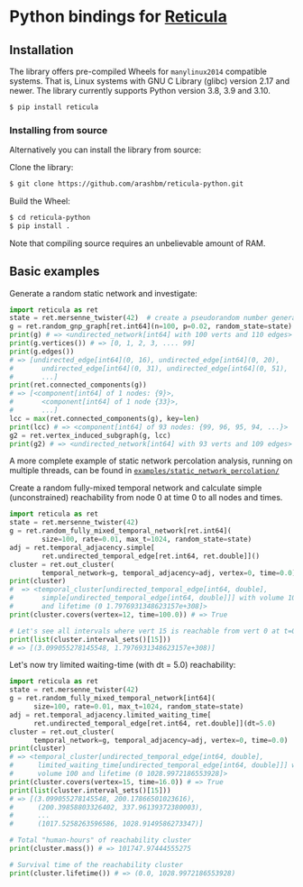 # Python bindings for [Reticula][reticula]

[reticula]: https://github.com/reticula-network/reticula

## Installation

The library offers pre-compiled Wheels for `manylinux2014` compatible systems.
That is, Linux systems with GNU C Library (glibc) version 2.17 and newer. The
library currently supports Python version 3.8, 3.9 and 3.10.

```bash
$ pip install reticula
```

### Installing from source
Alternatively you can install the library from source:

Clone the library:
```bash
$ git clone https://github.com/arashbm/reticula-python.git
```

Build the Wheel:
```bash
$ cd reticula-python
$ pip install .
```

Note that compiling source requires an unbelievable amount of RAM.

## Basic examples

Generate a random static network and investigate:
```python
import reticula as ret
state = ret.mersenne_twister(42)  # create a pseudorandom number generator
g = ret.random_gnp_graph[ret.int64](n=100, p=0.02, random_state=state)
print(g) # => <undirected_network[int64] with 100 verts and 110 edges>
print(g.vertices()) # => [0, 1, 2, 3, .... 99]
print(g.edges())
# => [undirected_edge[int64](0, 16), undirected_edge[int64](0, 20),
#       undirected_edge[int64](0, 31), undirected_edge[int64](0, 51),
#       ...]
print(ret.connected_components(g))
# => [<component[int64] of 1 nodes: {9}>,
#       <component[int64] of 1 node {33}>,
#       ...]
lcc = max(ret.connected_components(g), key=len)
print(lcc) # => <component[int64] of 93 nodes: {99, 96, 95, 94, ...}>
g2 = ret.vertex_induced_subgraph(g, lcc)
print(g2) # => <undirected_network[int64] with 93 verts and 109 edges>
```
A more complete example of static network percolation analysis, running on
multiple threads, can be found in
[`examples/static_network_percolation/`](examples/static_network_percolation/)

Create a random fully-mixed temporal network and calculate simple
(unconstrained) reachability from node 0 at time 0 to all nodes and times.
```python
import reticula as ret
state = ret.mersenne_twister(42)
g = ret.random_fully_mixed_temporal_network[ret.int64](
        size=100, rate=0.01, max_t=1024, random_state=state)
adj = ret.temporal_adjacency.simple[
        ret.undirected_temporal_edge[ret.int64, ret.double]]()
cluster = ret.out_cluster(
        temporal_network=g, temporal_adjacency=adj, vertex=0, time=0.0)
print(cluster)
#  => <temporal_cluster[undirected_temporal_edge[int64, double],
#       simple[undirected_temporal_edge[int64, double]]] with volume 100
#       and lifetime (0 1.7976931348623157e+308]>
print(cluster.covers(vertex=12, time=100.0)) # => True

# Let's see all intervals where vert 15 is reachable from vert 0 at t=0.0:
print(list(cluster.interval_sets()[15]))
# => [(3.099055278145548, 1.7976931348623157e+308)]
```

Let's now try limited waiting-time (with dt = 5.0) reachability:
```python
import reticula as ret
state = ret.mersenne_twister(42)
g = ret.random_fully_mixed_temporal_network[int64](
      size=100, rate=0.01, max_t=1024, random_state=state)
adj = ret.temporal_adjacency.limited_waiting_time[
      ret.undirected_temporal_edge[ret.int64, ret.double]](dt=5.0)
cluster = ret.out_cluster(
      temporal_network=g, temporal_adjacency=adj, vertex=0, time=0.0)
print(cluster)
# => <temporal_cluster[undirected_temporal_edge[int64, double],
#      limited_waiting_time[undirected_temporal_edge[int64, double]]] with
#      volume 100 and lifetime (0 1028.9972186553928]>
print(cluster.covers(vertex=15, time=16.0)) # => True
print(list(cluster.interval_sets()[15]))
# => [(3.099055278145548, 200.17866501023616),
#      (200.39858803326402, 337.96139372380003),
#      ...
#      (1017.5258263596586, 1028.9149586273347)]

# Total "human-hours" of reachability cluster
print(cluster.mass()) # => 101747.97444555275

# Survival time of the reachability cluster
print(cluster.lifetime()) # => (0.0, 1028.9972186553928)
```
